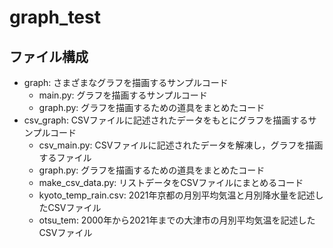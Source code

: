 # graph_test
## ファイル構成
- graph: さまざまなグラフを描画するサンプルコード
  - main.py: グラフを描画するサンプルコード
  - graph.py: グラフを描画するための道具をまとめたコード
- csv_graph: CSVファイルに記述されたデータをもとにグラフを描画するサンプルコード
  - csv_main.py: CSVファイルに記述されたデータを解凍し，グラフを描画するファイル
  - graph.py: グラフを描画するための道具をまとめたコード
  - make_csv_data.py: リストデータをCSVファイルにまとめるコード
  - kyoto_temp_rain.csv: 2021年京都の月別平均気温と月別降水量を記述したCSVファイル
  - otsu_tem: 2000年から2021年までの大津市の月別平均気温を記述したCSVファイル
